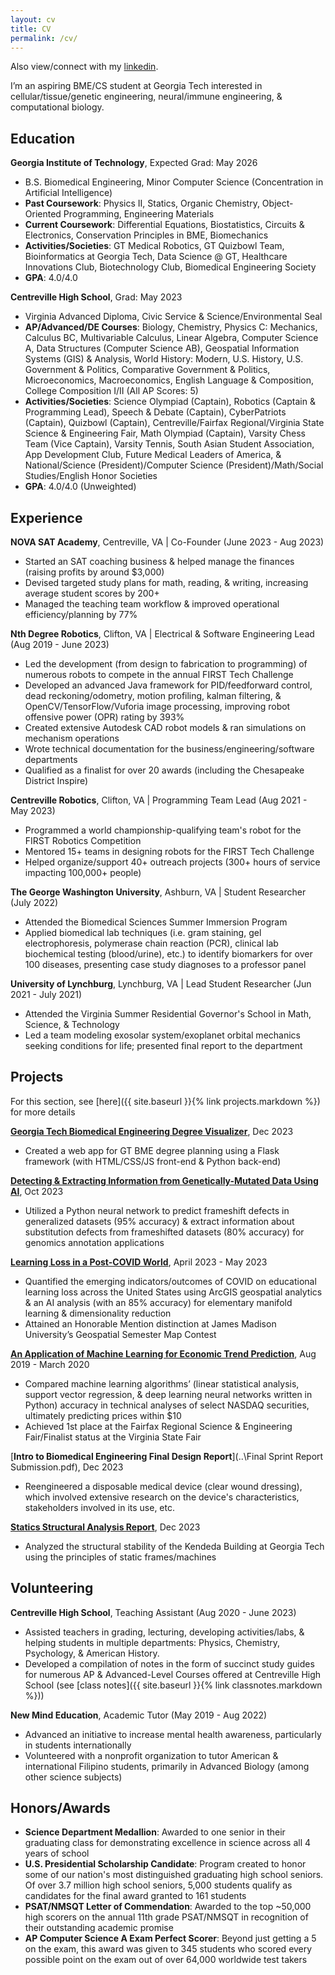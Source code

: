 ```yaml
---
layout: cv
title: CV
permalink: /cv/
---
```


Also view/connect with my [linkedin](https://www.linkedin.com/in/akhil-ganesan/).


I’m an aspiring BME/CS student at Georgia Tech interested in cellular/tissue/genetic engineering, neural/immune engineering, & computational biology.

## Education

**Georgia Institute of Technology**, Expected Grad: May 2026
- B.S. Biomedical Engineering, Minor Computer Science (Concentration in Artificial Intelligence)
- **Past Coursework**: Physics II, Statics, Organic Chemistry, Object-Oriented Programming, Engineering Materials
- **Current Coursework**: Differential Equations, Biostatistics, Circuits & Electronics, Conservation Principles in BME, Biomechanics
- **Activities/Societies**: GT Medical Robotics, GT Quizbowl Team, Bioinformatics at Georgia Tech, Data Science @ GT, Healthcare Innovations Club, Biotechnology Club, Biomedical Engineering Society
- **GPA**: 4.0/4.0

**Centreville High School**, Grad: May 2023
- Virginia Advanced Diploma, Civic Service & Science/Environmental Seal
- **AP/Advanced/DE Courses**: Biology, Chemistry, Physics C: Mechanics, Calculus BC, Multivariable Calculus, Linear Algebra, Computer Science A, Data Structures (Computer Science AB), Geospatial Information Systems (GIS) & Analysis, World History: Modern, U.S. History, U.S. Government & Politics, Comparative Government & Politics, Microeconomics, Macroeconomics, English Language & Composition, College Composition I/II (All AP Scores: 5)
- **Activities/Societies**: Science Olympiad (Captain), Robotics (Captain & Programming Lead), Speech & Debate (Captain), CyberPatriots (Captain), Quizbowl (Captain), Centreville/Fairfax Regional/Virginia State Science & Engineering Fair, Math Olympiad (Captain), Varsity Chess Team (Vice Captain), Varsity Tennis, South Asian Student Association, App Development Club, Future Medical Leaders of America, & National/Science (President)/Computer Science (President)/Math/Social Studies/English Honor Societies
- **GPA**: 4.0/4.0 (Unweighted)

## Experience

**NOVA SAT Academy**, Centreville, VA | Co-Founder (June 2023 - Aug 2023)
- Started an SAT coaching business & helped manage the finances (raising profits by around $3,000)
- Devised targeted study plans for math, reading, & writing, increasing average student scores by 200+
- Managed the teaching team workflow & improved operational efficiency/planning by 77%

**Nth Degree Robotics**, Clifton, VA | Electrical & Software Engineering Lead (Aug 2019 - June 2023)
- Led the development (from design to fabrication to programming) of numerous robots to compete in the annual FIRST Tech Challenge
- Developed an advanced Java framework for PID/feedforward control, dead reckoning/odometry, motion profiling, kalman filtering,
& OpenCV/TensorFlow/Vuforia image processing, improving robot offensive power (OPR) rating by 393%
- Created extensive Autodesk CAD robot models & ran simulations on mechanism operations
- Wrote technical documentation for the business/engineering/software departments
- Qualified as a finalist for over 20 awards (including the Chesapeake District Inspire)

**Centreville Robotics**, Clifton, VA | Programming Team Lead (Aug 2021 - May 2023)
- Programmed a world championship-qualifying team's robot for the FIRST Robotics Competition
- Mentored 15+ teams in designing robots for the FIRST Tech Challenge
- Helped organize/support 40+ outreach projects (300+ hours of service impacting 100,000+ people)

**The George Washington University**, Ashburn, VA | Student Researcher (July 2022)
- Attended the Biomedical Sciences Summer Immersion Program
- Applied biomedical lab techniques (i.e. gram staining, gel electrophoresis, polymerase chain reaction (PCR), clinical lab biochemical testing (blood/urine), etc.) to identify biomarkers for over 100 diseases, presenting case study diagnoses to a professor panel

**University of Lynchburg**, Lynchburg, VA | Lead Student Researcher (Jun 2021 - July 2021)
- Attended the Virginia Summer Residential Governor's School in Math, Science, & Technology
- Led a team modeling exosolar system/exoplanet orbital mechanics seeking conditions for life; presented final report to the department

## Projects

For this section, see [here]({{ site.baseurl }}{% link projects.markdown %}) for more details

[**Georgia Tech Biomedical Engineering Degree Visualizer**](https://gt-bmed-degree-visualizer.onrender.com/), Dec 2023
- Created a web app for GT BME degree planning using a Flask framework (with HTML/CSS/JS front-end & Python back-end)

[**Detecting & Extracting Information from Genetically-Mutated Data Using AI**](..\AIMutatedData.pdf), Oct 2023
- Utilized a Python neural network to predict frameshift defects in generalized datasets (95% accuracy) & extract information about substitution defects from frameshifted datasets (80% accuracy) for genomics annotation applications

[**Learning Loss in a Post-COVID World**](https://storymaps.arcgis.com/stories/3d871ed4296143fd9c58b248e4e79d5f), April 2023 - May 2023
- Quantified the emerging indicators/outcomes of COVID on educational learning loss across the United States using ArcGIS geospatial analytics & an AI analysis (with an 85% accuracy) for elementary manifold learning & dimensionality reduction
- Attained an Honorable Mention distinction at James Madison University’s Geospatial Semester Map Contest

[**An Application of Machine Learning for Economic Trend Prediction**](..\MLEconometrics.pdf), Aug 2019 - March 2020
- Compared machine learning algorithms’ (linear statistical analysis, support vector regression, & deep learning neural networks written in Python) accuracy in technical analyses of select NASDAQ securities, ultimately predicting prices within $10
- Achieved 1st place at the Fairfax Regional Science & Engineering Fair/Finalist status at the Virginia State Fair

[**Intro to Biomedical Engineering Final Design Report**](..\Final Sprint Report Submission.pdf), Dec 2023
- Reengineered a disposable medical device (clear wound dressing), which involved extensive research on the device's characteristics, stakeholders involved in its use, etc.

[**Statics Structural Analysis Report**](..\Statics_Structural_Analysis.pdf), Dec 2023
- Analyzed the structural stability of the Kendeda Building at Georgia Tech using the principles of static frames/machines

## Volunteering

**Centreville High School**, Teaching Assistant (Aug 2020 - June 2023)
- Assisted teachers in grading, lecturing, developing activities/labs, & helping students in multiple departments: Physics, Chemistry, Psychology, & American History.
- Developed a compilation of notes in the form of succinct study guides for numerous AP & Advanced-Level Courses offered at Centreville High School (see [class notes]({{ site.baseurl }}{% link classnotes.markdown %}))

**New Mind Education**, Academic Tutor (May 2019 - Aug 2022)
- Advanced an initiative to increase mental health awareness, particularly in students internationally
- Volunteered with a nonprofit organization to tutor American & international Filipino students, primarily in Advanced Biology (among other science subjects)

## Honors/Awards
- **Science Department Medallion**:  Awarded to one senior in their graduating class for demonstrating excellence in science across all 4 years of school
- **U.S. Presidential Scholarship Candidate**: Program created to honor some of our nation's most distinguished graduating high school seniors. Of over 3.7 million high school seniors, 5,000 students qualify as candidates for the final award granted to 161 students
- **PSAT/NMSQT Letter of Commendation**: Awarded to the top ~50,000 high scorers on the annual 11th grade PSAT/NMSQT in recognition of their outstanding academic promise
- **AP Computer Science A Exam Perfect Scorer**: Beyond just getting a 5 on the exam, this award was given to 345 students who scored every possible point on the exam out of over 64,000 worldwide test takers
